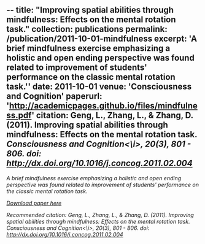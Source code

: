--
title: "Improving spatial abilities through mindfulness: Effects on the mental rotation task."
collection: publications
permalink: /publication/2011-10-01-mindfulness
excerpt: 'A brief mindfulness exercise emphasizing a holistic and open ending perspective was found related to improvement of students' performance on the classic mental rotation task.''
date: 2011-10-01
venue: 'Consciousness and Cognition'
paperurl: 'http://academicpages.github.io/files/mindfulness.pdf'
citation: Geng, L., Zhang, L., & Zhang, D. (2011). Improving spatial abilities through mindfulness: Effects on the mental rotation task. <i>Consciousness and Cognition<\i>, 20(3), 801 - 806. doi: http://dx.doi.org/10.1016/j.concog.2011.02.004
---
A brief mindfulness exercise emphasizing a holistic and open ending
perspective was found related to improvement of students' performance on the
classic mental rotation task. 

[Download paper here](http://academicpages.github.io/files/paper1.pdf)

Recommended citation: Geng, L., Zhang, L., & Zhang, D. (2011). Improving spatial abilities through mindfulness: Effects on the mental rotation task. <i>Consciousness and Cognition<\i>, 20(3), 801 - 806. doi: http://dx.doi.org/10.1016/j.concog.2011.02.004

